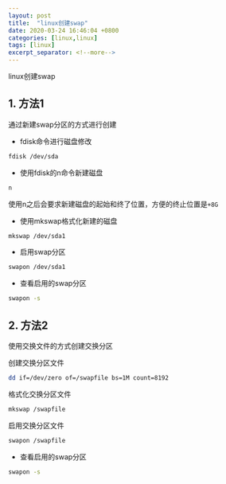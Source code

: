 ```yaml
---
layout: post
title:  "linux创建swap"
date: 2020-03-24 16:46:04 +0800
categories: [linux,linux]
tags: [linux]
excerpt_separator: <!--more-->
---
```

linux创建swap
<!--more-->

## 1. 方法1

通过新建swap分区的方式进行创建

* fdisk命令进行磁盘修改
```bash
fdisk /dev/sda
```

* 使用fdisk的n命令新建磁盘
```bash
n
```
使用n之后会要求新建磁盘的起始和终了位置，方便的终止位置是`+8G`

* 使用mkswap格式化新建的磁盘

```bash
mkswap /dev/sda1
```

* 启用swap分区

```bash
swapon /dev/sda1
```

* 查看启用的swap分区

```bash
swapon -s
```

## 2. 方法2

使用交换文件的方式创建交换分区

创建交换分区文件
```bash
dd if=/dev/zero of=/swapfile bs=1M count=8192
```

格式化交换分区文件
```bash
mkswap /swapfile
```

启用交换分区文件
```bash
swapon /swapfile
```

* 查看启用的swap分区

```bash
swapon -s
```